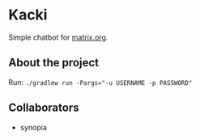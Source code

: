 # Kacki

Simple chatbot for [matrix.org](https://matrix.org/]).

## About the project

Run: `./gradlew run -Pargs="-u USERNAME -p PASSWORD"`

## Collaborators

* synopia
